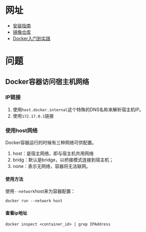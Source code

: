 # 网址
* [安装指南](https://docs.docker.com/get-docker/)
* [镜像仓库](https://hub.docker.com/search?q=)
* [Docker入门到实践](https://yeasy.gitbook.io/docker_practice/install)
  
# 问题
## Docker容器访问宿主机网络
### IP链接
1. 使用`host.docker.internal`这个特殊的DNS名称来解析宿主机IP。
2. 使用`172.17.0.1`链接

### 使用host网络
Docker容器运行的时候有三种网络可供配置。
1. host：是宿主网络，即与宿主机共用网络
2. bridg：默认是bridge，以桥接模式连接到宿主机；
3. none：表示无网络，容器将无法联网。
#### 使用方法
使用`--network`host来为容器配置：
```shell
docker run --network host
```
#### 查看ip地址
```shell
docker inspect <container_id> | grep IPAddress
```